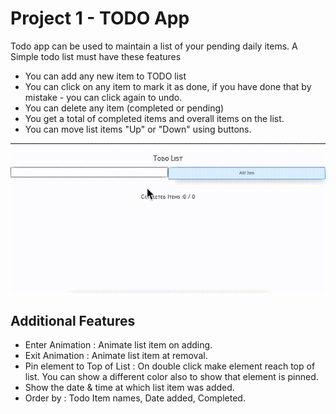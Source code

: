 
# Project 1 - TODO App

Todo app can be used to maintain a list of your pending daily items. A Simple todo list must have these features


* You can add any new item to TODO list
* You can click on any item to mark it as done, if you have done that by mistake - you can click again to undo.
* You can delete any item (completed or pending)
* You get a total of completed items and overall items on the list.
* You can move list items "Up" or "Down" using buttons.


![Output](./images/todo-project.gif)


## Additional Features

* Enter Animation : Animate list item on adding.
* Exit Animation : Animate list item at removal.
* Pin element to Top of List : On double click make element reach top of list. You can show a different color also to show that element is pinned.
* Show the date & time at which list item was added.
* Order by : Todo Item names, Date added, Completed.







